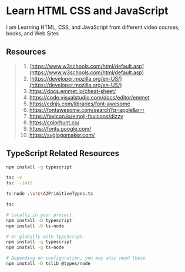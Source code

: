 # Learn HTML CSS and JavaScript

I am Learning HTML, CSS, and JavaScript from different video courses, books, and Web Sites

## Resources

> 1. [https://www.w3schools.com/html/default.asp](https://www.w3schools.com/html/default.asp)
> 1. [https://developer.mozilla.org/en-US/](https://developer.mozilla.org/en-US/)
> 1. <https://docs.emmet.io/cheat-sheet/>
> 1. <https://code.visualstudio.com/docs/editor/emmet>
> 1. <https://cdnjs.com/libraries/font-awesome>
> 1. <https://fontawesome.com/search?q=apple&o=r>
> 1. <https://favicon.io/emoji-favicons/dizzy>
> 1. <https://colorhunt.co/>
> 1. <https://fonts.google.com/>
> 1. <https://svglogomaker.com/>

## TypeScript Related Resources

```bash
npm install -g typescript

tsc -v
tsc --init

ts-node .\src\A2PrimitiveTypes.ts

tsc
```

```bash
# Locally in your project.
npm install -D typescript
npm install -D ts-node

# Or globally with TypeScript.
npm install -g typescript
npm install -g ts-node

# Depending on configuration, you may also need these
npm install -D tslib @types/node
```
